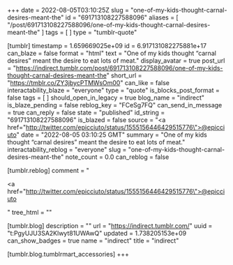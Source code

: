 +++
date = 2022-08-05T03:10:25Z
slug = "one-of-my-kids-thought-carnal-desires-meant-the"
id = "691713108227588096"
aliases = [ "/post/691713108227588096/one-of-my-kids-thought-carnal-desires-meant-the" ]
tags = [ ]
type = "tumblr-quote"

[tumblr]
timestamp = 1.659669025e+09
id = 6.917131082275881e+17
can_blaze = false
format = "html"
text = "One of my kids thought “carnal desires” meant the desire to eat lots of meat."
display_avatar = true
post_url = "https://indirect.tumblr.com/post/691713108227588096/one-of-my-kids-thought-carnal-desires-meant-the"
short_url = "https://tmblr.co/ZY3jbycPTMWsOm00"
can_like = false
interactability_blaze = "everyone"
type = "quote"
is_blocks_post_format = false
tags = [ ]
should_open_in_legacy = true
blog_name = "indirect"
is_blaze_pending = false
reblog_key = "FCeSg7FQ"
can_send_in_message = true
can_reply = false
state = "published"
id_string = "691713108227588096"
is_blazed = false
source = "<a href=\"http://twitter.com/epicciuto/status/1555156446429515776\">@epicciuto</a>"
date = "2022-08-05 03:10:25 GMT"
summary = "One of my kids thought “carnal desires” meant the desire to eat lots of meat."
interactability_reblog = "everyone"
slug = "one-of-my-kids-thought-carnal-desires-meant-the"
note_count = 0.0
can_reblog = false

[tumblr.reblog]
comment = "<p><a href=\"http://twitter.com/epicciuto/status/1555156446429515776\">@epicciuto</a></p>"
tree_html = ""

[tumblr.blog]
description = ""
url = "https://indirect.tumblr.com/"
uuid = "t:PgyUJU3SA2Klwyt81UWAwQ"
updated = 1.738205153e+09
can_show_badges = true
name = "indirect"
title = "indirect"

[tumblr.blog.tumblrmart_accessories]
+++
